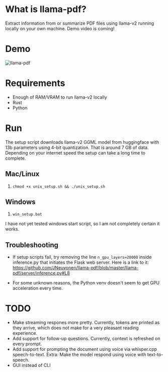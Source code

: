 # What is llama-pdf?

Extract information from or summarize PDF files using llama-v2 running locally on your own machine. Demo video is coming!

# Demo

![llama-pdf](https://imgur.com/dFF3xfM)

# Requirements

- Enough of RAM/VRAM to run llama-v2 locally
- Rust
- Python

# Run

The setup script downloads llama-v2 GGML model from huggingface with 13b parameters using 4-bit quantization. That is around 7 GB of data. Depending on your internet speed the setup can take a long time to complete.

## Mac/Linux

1. `chmod +x unix_setup.sh && ./unix_setup.sh`

## Windows

1. `win_setup.bat`

I have not yet tested windows start script, so I am not completely certain it works.

## Troubleshooting

- If setup scripts fail, try removing the line `n_gpu_layers=20000` inside inference.py that initiates the Flask web server. Here is a link to it: https://github.com/JNeuvonen/llama-pdf/blob/master/llama-pdf/server/inference.py#L8

- For some unknown reasons, the Python venv doesn't seem to get GPU acceleration every time.


# TODO

- Make streaming respones more pretty. Currently, tokens are printed as they arrive, which does not make for a very pleasant reading experience.
- Add support for follow-up questions. Currently, context is refreshed on every prompt.
- Add support for prompting the document using voice via whisper.cpp speech-to-text. Extra: Make the model respond using voice with text-to-speech.
- GUI instead of CLI
  
